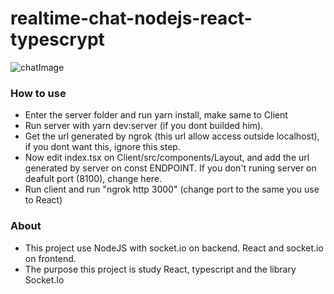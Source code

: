 # realtime-chat-nodejs-react-typescrypt

![chatImage](https://media-exp1.licdn.com/dms/image/C4D22AQEQJb74ki8zRA/feedshare-shrink_2048_1536/0?e=1599091200&v=beta&t=J45V9ejdB3TobwsY0LixTYGxO3qI0EnJDDmMX3X5hXo)

### How to use

- Enter the server folder and run yarn install, make same to Client 
- Run server with yarn dev:server (if you dont builded him). 
- Get the url generated by ngrok (this url allow access outside localhost), if you dont want this, ignore this step.
- Now edit index.tsx on Client/src/components/Layout, and add the url generated by server on const ENDPOINT. If you don't runing server on deafult port (8100), change here.
- Run client and run "ngrok http 3000" (change port to the same you use to React)


### About

- This project use NodeJS with socket.io on backend. React and socket.io on frontend.
- The purpose this project is study React, typescript and the library Socket.Io




